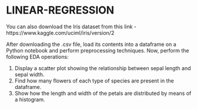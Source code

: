 # LINEAR-REGRESSION
<p>You can also download the Iris dataset from this link - https://www.kaggle.com/uciml/iris/version/2</p>
<p>After downloading the .csv file, load its contents into a dataframe on a Python notebook and perform preprocessing techniques. Now, perform the following EDA operations:</p>
<ol start="1">
  <li>Display a scatter plot showing the relationship between sepal length and sepal width.</li>
  <li>Find how many flowers of each type of species are present in the dataframe.</li>
  <li>Show how the length and width of the petals are distributed by means of a histogram.</li>
</ol>

